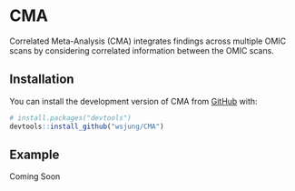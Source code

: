 
<!-- README.md is generated from README.Rmd. Please edit that file -->

# CMA

<!-- badges: start -->
<!-- badges: end -->

Correlated Meta-Analysis (CMA) integrates findings across multiple OMIC
scans by considering correlated information between the OMIC scans.

## Installation

You can install the development version of CMA from
[GitHub](https://github.com/) with:

``` r
# install.packages("devtools")
devtools::install_github("wsjung/CMA")
```

## Example

Coming Soon 
